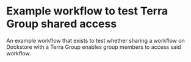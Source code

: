 # Example workflow to test Terra Group shared access
An example workflow that exists to test whether sharing a workflow on Dockstore
with a Terra Group enables group members to access said workflow.

